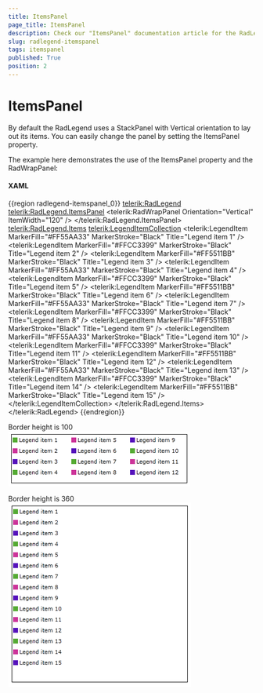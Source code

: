 ```yaml
---
title: ItemsPanel
page_title: ItemsPanel
description: Check our "ItemsPanel" documentation article for the RadLegend WPF control.
slug: radlegend-itemspanel
tags: itemspanel
published: True
position: 2
---
```


# ItemsPanel

By default the RadLegend uses a StackPanel with Vertical orientation to lay out its items. You can easily change the panel by setting the ItemsPanel property. 

The example here demonstrates the use of the ItemsPanel property and the RadWrapPanel:        

#### __XAML__
{{region radlegend-itemspanel_0}}
	<Border Width="360" Height="100" BorderThickness="1" BorderBrush="Black">
	    <telerik:RadLegend>
	        <telerik:RadLegend.ItemsPanel>
	            <ItemsPanelTemplate>
	                <telerik:RadWrapPanel Orientation="Vertical" ItemWidth="120" />
	            </ItemsPanelTemplate>
	        </telerik:RadLegend.ItemsPanel>
	        <telerik:RadLegend.Items>
	            <telerik:LegendItemCollection>
	                <telerik:LegendItem MarkerFill="#FF55AA33" MarkerStroke="Black" Title="Legend item 1" />
	                <telerik:LegendItem MarkerFill="#FFCC3399" MarkerStroke="Black" Title="Legend item 2" />
	                <telerik:LegendItem MarkerFill="#FF5511BB" MarkerStroke="Black" Title="Legend item 3" />
	                <telerik:LegendItem MarkerFill="#FF55AA33" MarkerStroke="Black" Title="Legend item 4" />
	                <telerik:LegendItem MarkerFill="#FFCC3399" MarkerStroke="Black" Title="Legend item 5" />
	                <telerik:LegendItem MarkerFill="#FF5511BB" MarkerStroke="Black" Title="Legend item 6" />
	                <telerik:LegendItem MarkerFill="#FF55AA33" MarkerStroke="Black" Title="Legend item 7" />
	                <telerik:LegendItem MarkerFill="#FFCC3399" MarkerStroke="Black" Title="Legend item 8" />
	                <telerik:LegendItem MarkerFill="#FF5511BB" MarkerStroke="Black" Title="Legend item 9" />
	                <telerik:LegendItem MarkerFill="#FF55AA33" MarkerStroke="Black" Title="Legend item 10" />
	                <telerik:LegendItem MarkerFill="#FFCC3399" MarkerStroke="Black" Title="Legend item 11" />
	                <telerik:LegendItem MarkerFill="#FF5511BB" MarkerStroke="Black" Title="Legend item 12" />
	                <telerik:LegendItem MarkerFill="#FF55AA33" MarkerStroke="Black" Title="Legend item 13" />
	                <telerik:LegendItem MarkerFill="#FFCC3399" MarkerStroke="Black" Title="Legend item 14" />
	                <telerik:LegendItem MarkerFill="#FF5511BB" MarkerStroke="Black" Title="Legend item 15" />
	            </telerik:LegendItemCollection>
	        </telerik:RadLegend.Items>
	    </telerik:RadLegend>
	</Border>
{{endregion}}

Border height is 100  
![radlegend-itemspanel-0-H 100](images/radlegend-itemspanel-0-H100.png)

Border height is 360  
![radlegend-itemspanel-0-H 360](images/radlegend-itemspanel-0-H360.png)